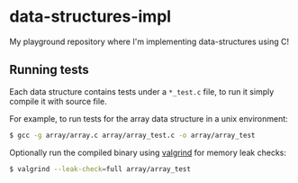 # data-structures-impl

My playground repository where I'm implementing data-structures using C!

## Running tests

Each data structure contains tests under a `*_test.c` file, to run it simply compile it with source file.

For example, to run tests for the array data structure in a unix environment:

```sh
$ gcc -g array/array.c array/array_test.c -o array/array_test
```

Optionally run the compiled binary using [valgrind](https://valgrind.org/docs/manual/quick-start.html) for memory leak checks:

```sh
$ valgrind --leak-check=full array/array_test
```
